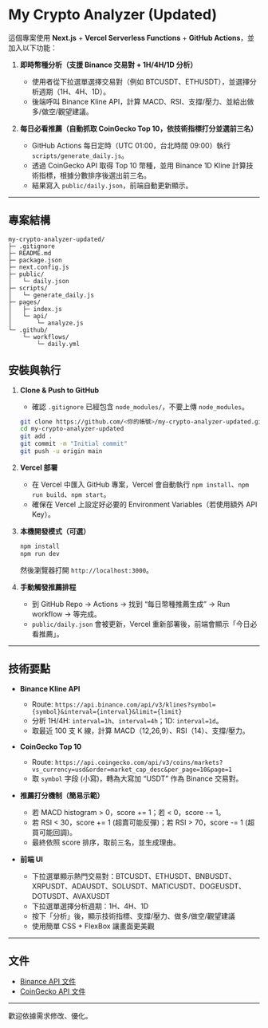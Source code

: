 # My Crypto Analyzer (Updated)

這個專案使用 **Next.js** + **Vercel Serverless Functions** + **GitHub Actions**，並加入以下功能：

1. **即時幣種分析（支援 Binance 交易對 + 1H/4H/1D 分析）**  
   - 使用者從下拉選單選擇交易對（例如 BTCUSDT、ETHUSDT），並選擇分析週期（1H、4H、1D）。  
   - 後端呼叫 Binance Kline API，計算 MACD、RSI、支撐/壓力、並給出做多/做空/觀望建議。  

2. **每日必看推薦（自動抓取 CoinGecko Top 10，依技術指標打分並選前三名）**  
   - GitHub Actions 每日定時（UTC 01:00，台北時間 09:00）執行 `scripts/generate_daily.js`。  
   - 透過 CoinGecko API 取得 Top 10 幣種，並用 Binance 1D Kline 計算技術指標，根據分數排序後選出前三名。  
   - 結果寫入 `public/daily.json`，前端自動更新顯示。  

---

## 專案結構

```
my-crypto-analyzer-updated/
├─ .gitignore
├─ README.md
├─ package.json
├─ next.config.js
├─ public/
│   └─ daily.json
├─ scripts/
│   └─ generate_daily.js
├─ pages/
│   ├─ index.js
│   └─ api/
│       └─ analyze.js
└─ .github/
    └─ workflows/
        └─ daily.yml
```

## 安裝與執行

1. **Clone & Push to GitHub**  
   - 確認 `.gitignore` 已經包含 `node_modules/`，不要上傳 `node_modules`。  
   ```bash
   git clone https://github.com/<你的帳號>/my-crypto-analyzer-updated.git
   cd my-crypto-analyzer-updated
   git add .
   git commit -m "Initial commit"
   git push -u origin main
   ```

2. **Vercel 部署**  
   - 在 Vercel 中匯入 GitHub 專案，Vercel 會自動執行 `npm install`、`npm run build`、`npm start`。  
   - 確保在 Vercel 上設定好必要的 Environment Variables（若使用額外 API Key）。  

3. **本機開發模式（可選）**  
   ```bash
   npm install
   npm run dev
   ```
   然後瀏覽器打開 `http://localhost:3000`。

4. **手動觸發推薦排程**  
   - 到 GitHub Repo → Actions → 找到 “每日幣種推薦生成” → Run workflow → 等完成。  
   - `public/daily.json` 會被更新，Vercel 重新部署後，前端會顯示「今日必看推薦」。  

---

## 技術要點

- **Binance Kline API**  
  - Route: `https://api.binance.com/api/v3/klines?symbol={symbol}&interval={interval}&limit={limit}`  
  - 分析 1H/4H: `interval=1h`、`interval=4h`；1D: `interval=1d`。  
  - 取最近 100 支 K 線，計算 MACD（12,26,9）、RSI（14）、支撐/壓力。  

- **CoinGecko Top 10**  
  - Route: `https://api.coingecko.com/api/v3/coins/markets?vs_currency=usd&order=market_cap_desc&per_page=10&page=1`  
  - 取 `symbol` 字段 (小寫)，轉為大寫加 “USDT” 作為 Binance 交易對。  

- **推薦打分機制（簡易示範）**  
  - 若 MACD histogram > 0，score += 1；若 < 0，score -= 1。  
  - 若 RSI < 30，score += 1 (超賣可能反彈)；若 RSI > 70，score -= 1 (超買可能回調)。  
  - 最終依照 score 排序，取前三名，並生成理由。  

- **前端 UI**  
  - 下拉選單顯示熱門交易對：BTCUSDT、ETHUSDT、BNBUSDT、XRPUSDT、ADAUSDT、SOLUSDT、MATICUSDT、DOGEUSDT、DOTUSDT、AVAXUSDT  
  - 下拉選單選擇分析週期：1H、4H、1D  
  - 按下「分析」後，顯示技術指標、支撐/壓力、做多/做空/觀望建議  
  - 使用簡單 CSS + FlexBox 讓畫面更美觀  

---

## 文件

- [Binance API 文件](https://binance-docs.github.io/apidocs/spot/en/#kline-candlestick-data)  
- [CoinGecko API 文件](https://www.coingecko.com/api/documentations/v3)  

---

歡迎依據需求修改、優化。